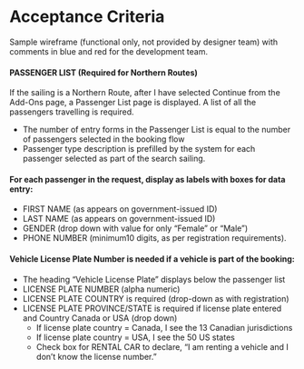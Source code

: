 # Acceptance Criteria

Sample wireframe (functional only, not provided by designer team) with comments in blue and red for the development team.
 
#### PASSENGER LIST (Required for Northern Routes)
If the sailing is a Northern Route, after I have selected Continue from the Add-Ons page, a Passenger List page is displayed. A list of all the passengers travelling is required.
* The number of entry forms in the Passenger List is equal to the number of passengers selected in the booking flow
* Passenger type description is prefilled by the system for each passenger selected as part of the search sailing.
#### For each passenger in the request, display as labels with boxes for data entry:
* FIRST NAME (as appears on government-issued ID)
* LAST NAME (as appears on government-issued ID)
* GENDER (drop down with value for only “Female” or “Male”)
* PHONE NUMBER (minimum10 digits, as per registration requirements).
#### Vehicle License Plate Number is needed if a vehicle  is part of the booking:
* The heading “Vehicle License Plate” displays below the passenger list
* LICENSE PLATE NUMBER (alpha numeric) 
* LICENSE PLATE COUNTRY is required (drop-down as with registration)
* LICENSE PLATE PROVINCE/STATE is required if license plate entered and Country Canada or USA (drop down)
    * If license plate country = Canada, I see the 13 Canadian jurisdictions
    * If license plate country = USA, I see the 50 US states
    * Check box for RENTAL CAR to declare, “I am renting a vehicle and I don’t know the license number.”
 
